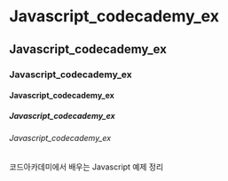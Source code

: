 # Javascript_codecademy_ex
## Javascript_codecademy_ex
### Javascript_codecademy_ex
#### Javascript_codecademy_ex
##### Javascript_codecademy_ex
###### Javascript_codecademy_ex

코드아카데미에서 배우는 Javascript 예제 정리
